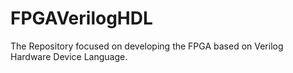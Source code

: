 # FPGAVerilogHDL
The Repository focused on developing the FPGA based on Verilog Hardware Device Language.
